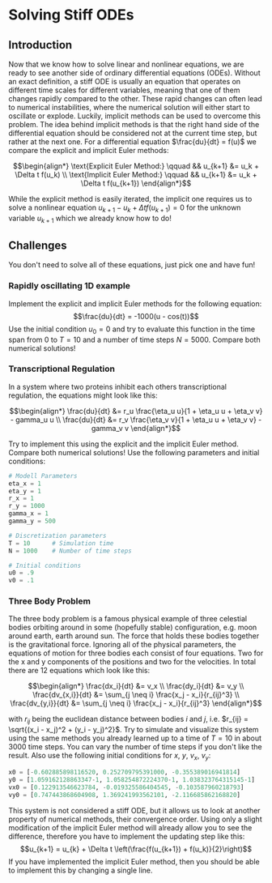 # Solving Stiff ODEs

## Introduction

Now that we know how to solve linear and nonlinear equations, we are ready to see another side of ordinary differential equations (ODEs). Without an exact definition, a stiff ODE is usually an equation that operates on different time scales for different variables, meaning that one of them changes rapidly compared to the other. These rapid changes can often lead to numerical instabilities, where the numerical solution will either start to oscillate or explode. Luckily, implicit methods can be used to overcome this problem. The idea behind implicit methods is that the right hand side of the differential equation should be considered not at the current time step, but rather at the next one. For a differential equation $\frac{du}{dt} = f(u)$ we compare the explicit and implicit Euler methods:

$$\begin{align*} 
\text{Explicit Euler Method:} \qquad && u_{k+1} &= u_k + \Delta t f(u_k) \\
\text{Implicit Euler Method:} \qquad && u_{k+1} &= u_k + \Delta t f(u_{k+1})
\end{align*}$$

While the explicit method is easily iterated, the implicit one requires us to solve a nonlinear equation $u_{k+1} - u_k + \Delta t f(u_{k+1}) = 0$ for the unknown variable $u_{k+1}$ which we already know how to do!

## Challenges

You don't need to solve all of these equations, just pick one and have fun!

### Rapidly oscillating 1D example

Implement the explicit and implicit Euler methods for the following equation:
$$\frac{du}{dt} = -1000(u - cos(t))$$
Use the initial condition $u_0 = 0$ and try to evaluate this function in the time span from $0$ to $T=10$ and a number of time steps $N=5000$. Compare both numerical solutions!

### Transcriptional Regulation

In a system where two proteins inhibit each others transcriptional regulation, the equations might look like this:

$$\begin{align*} 
\frac{du}{dt} &= r_u \frac{\eta_u u}{1 + \eta_u u + \eta_v v} - gamma_u u \\
\frac{du}{dt} &= r_v \frac{\eta_v v}{1 + \eta_u u + \eta_v v} - gamma_v v
\end{align*}$$

Try to implement this using the explicit and the implicit Euler method. Compare both numerical solutions! Use the following parameters and initial conditions:

````python
# Modell Parameters
eta_x = 1
eta_y = 1
r_x = 1
r_y = 1000
gamma_x = 1
gamma_y = 500

# Discretization parameters
T = 10      # Simulation time
N = 1000    # Number of time steps

# Initial conditions
u0 = .9
v0 = .1
````




### Three Body Problem

The three body problem is a famous physical example of three celestial bodies orbiting around in some (hopefully stable) configuration, e.g. moon around earth, earth around sun. The force that holds these bodies together is the gravitational force. Ignoring all of the physical parameters, the equations of motion for three bodies each consist of four equations. Two for the x and y components of the positions and two for the velocities. In total there are 12 equations which look like this:

$$\begin{align*} 
\frac{dx_i}{dt} &= v_x \\
\frac{dy_i}{dt} &= v_y \\
\frac{dv_{x,i}}{dt} &= \sum_{j \neq i} \frac{x_j - x_i}{r_{ij}^3} \\
\frac{dv_{y,i}}{dt} &= \sum_{j \neq i} \frac{x_j - x_i}{r_{ij}^3}
\end{align*}$$

with $r_{ij}$ being the euclidean distance between bodies $i$ and $j$, i.e. $r_{ij} = \sqrt{(x_i - x_j)^2 + (y_i - y_j)^2}$. Try to simulate and visualize this system using the same methods you already learned up to a time of $T=10$ in about $3000$ time steps. You can vary the number of time steps if you don't like the result. Also use the following initial conditions for $x$, $y$, $v_x$, $v_y$:

````python
x0 = [-0.602885898116520, 0.252709795391000, -0.355389016941814]
y0 = [1.059162128863347-1, 1.058254872224370-1, 1.038323764315145-1]
vx0 = [0.122913546623784, -0.019325586404545, -0.103587960218793]
vy0 = [0.747443868604908, 1.369241993562101, -2.116685862168820]
````

This system is not considered a stiff ODE, but it allows us to look at another property of numerical methods, their convergence order. Using only a slight modification of the implicit Euler method will already allow you to see the difference, therefore you have to implement the updating step like this:
$$u_{k+1} = u_{k} + \Delta t \left(\frac{f(u_{k+1}) + f(u_k)}{2}\right)$$
If you have implemented the implicit Euler method, then you should be able to implement this by changing a single line.